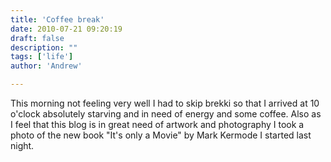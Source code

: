 ```yaml
---
title: 'Coffee break'
date: 2010-07-21 09:20:19
draft: false
description: ""
tags: ['life']
author: 'Andrew'

---
```


This morning not feeling very well I had to skip brekki so that I arrived at 10 o'clock absolutely starving and in need of energy and some coffee. Also as I feel that this blog is in great need of artwork and photography I took a photo of the new book "It's only a Movie" by Mark Kermode I started last night.
